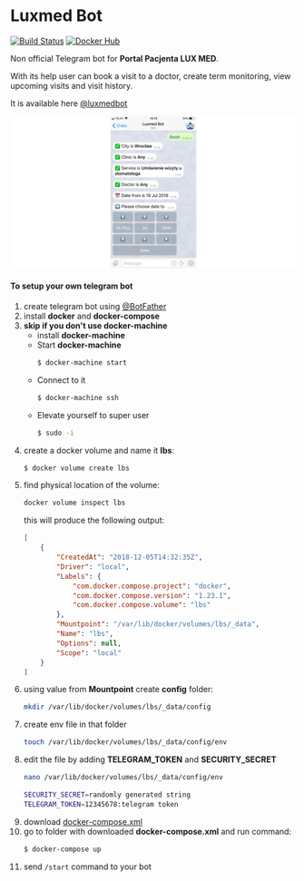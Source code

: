 # Luxmed Bot

[![Build Status](https://cloud.drone.io/api/badges/dyrkin/luxmed-bot/status.svg?branch=master)](https://cloud.drone.io/dyrkin/luxmed-bot)
[![Docker Hub](https://img.shields.io/badge/image-latest-blue.svg?logo=docker&style=flat)](https://hub.docker.com/r/eugenezadyra/luxmed-bot/tags/)

Non official Telegram bot for **Portal Pacjenta LUX MED**.

With its help user can book a visit to a doctor, create term monitoring, view upcoming visits and visit history.

It is available here [@luxmedbot](https://telegram.me/luxmedbot)

![Screenshot](screenshot.png)

#### To setup your own telegram bot

1. create telegram bot using [@BotFather](https://telegram.me/botfather)
2. install **docker** and **docker-compose**
3. **skip if you don't use docker-machine**
   - install **docker-machine**
   - Start **docker-machine**
     ```bash
     $ docker-machine start
     ``` 
   - Connect to it
     ```bash
     $ docker-machine ssh
     ```    
   - Elevate yourself to super user
     ```bash
     $ sudo -i
     ``` 
4. create a docker volume and name it **lbs**:
    ```bash
    $ docker volume create lbs
    ```
5. find physical location of the volume:
    ```bash
    docker volume inspect lbs
    ```
    this will produce the following output:
    ```json
    [
        {
            "CreatedAt": "2018-12-05T14:32:35Z",
            "Driver": "local",
            "Labels": {
                "com.docker.compose.project": "docker",
                "com.docker.compose.version": "1.23.1",
                "com.docker.compose.volume": "lbs"
            },
            "Mountpoint": "/var/lib/docker/volumes/lbs/_data",
            "Name": "lbs",
            "Options": null,
            "Scope": "local"
        }
    ]
    ```   
6. using value from **Mountpoint** create **config** folder:
    ```bash
    mkdir /var/lib/docker/volumes/lbs/_data/config
    ```
7. create env file in that folder
    ```bash
    touch /var/lib/docker/volumes/lbs/_data/config/env
    ```
8. edit the file by adding **TELEGRAM_TOKEN** and **SECURITY_SECRET**
    ```bash
    nano /var/lib/docker/volumes/lbs/_data/config/env
    ```
    ```bash
    SECURITY_SECRET=randomly generated string
    TELEGRAM_TOKEN=12345678:telegram token
    ```
9. download [docker-compose.xml](https://raw.githubusercontent.com/dyrkin/luxmed-booking-service/master/docker/docker-compose.yml) 
10. go to folder with downloaded **docker-compose.xml** and run command:
    ```bash
    $ docker-compose up
    ```
11. send `/start` command to your bot



